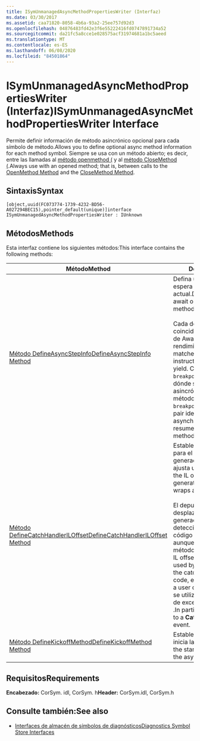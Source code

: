 ```yaml
---
title: ISymUnmanagedAsyncMethodPropertiesWriter (Interfaz)
ms.date: 03/30/2017
ms.assetid: caa71820-8058-4b6a-93a2-25ee757d92d3
ms.openlocfilehash: 04876483fd42e3f6e55222416fd0747891734a52
ms.sourcegitcommit: da21fc5a8cce1e028575acf31974681a1bc5aeed
ms.translationtype: MT
ms.contentlocale: es-ES
ms.lasthandoff: 06/08/2020
ms.locfileid: "84501864"
---
```

# <a name="isymunmanagedasyncmethodpropertieswriter-interface"></a><span data-ttu-id="d363a-102">ISymUnmanagedAsyncMethodPropertiesWriter (Interfaz)</span><span class="sxs-lookup"><span data-stu-id="d363a-102">ISymUnmanagedAsyncMethodPropertiesWriter Interface</span></span>
<span data-ttu-id="d363a-103">Permite definir información de método asincrónico opcional para cada símbolo de método.</span><span class="sxs-lookup"><span data-stu-id="d363a-103">Allows you to define optional async method information for each method symbol.</span></span> <span data-ttu-id="d363a-104">Siempre se usa con un método abierto; es decir, entre las llamadas al [método openmethod (](isymunmanagedwriter-openmethod-method.md) y al [método CloseMethod (](isymunmanagedwriter-closemethod-method.md).</span><span class="sxs-lookup"><span data-stu-id="d363a-104">Always use with an opened method; that is, between calls to the [OpenMethod Method](isymunmanagedwriter-openmethod-method.md) and the [CloseMethod Method](isymunmanagedwriter-closemethod-method.md).</span></span>  
  
## <a name="syntax"></a><span data-ttu-id="d363a-105">Sintaxis</span><span class="sxs-lookup"><span data-stu-id="d363a-105">Syntax</span></span>  
  
```idl  
[object,uuid(FC073774-1739-4232-BD56-A027294BEC15),pointer_default(unique)]interface ISymUnmanagedAsyncMethodPropertiesWriter : IUnknown  
```  
  
## <a name="methods"></a><span data-ttu-id="d363a-106">Métodos</span><span class="sxs-lookup"><span data-stu-id="d363a-106">Methods</span></span>  
 <span data-ttu-id="d363a-107">Esta interfaz contiene los siguientes métodos:</span><span class="sxs-lookup"><span data-stu-id="d363a-107">This interface contains the following methods:</span></span>  
  
|<span data-ttu-id="d363a-108">Método</span><span class="sxs-lookup"><span data-stu-id="d363a-108">Method</span></span>|<span data-ttu-id="d363a-109">Descripción</span><span class="sxs-lookup"><span data-stu-id="d363a-109">Description</span></span>|  
|------------|-----------------|  
|[<span data-ttu-id="d363a-110">Método DefineAsyncStepInfo</span><span class="sxs-lookup"><span data-stu-id="d363a-110">DefineAsyncStepInfo Method</span></span>](isymunmanagedasyncmethodpropertieswriter-defineasyncstepinfo-method.md)|<span data-ttu-id="d363a-111">Defina un grupo de operaciones de espera asincrónica en el método actual.</span><span class="sxs-lookup"><span data-stu-id="d363a-111">Define a group of async await operations in the current method.</span></span><br /><br /> <span data-ttu-id="d363a-112">Cada desplazamiento yield coincide con una instrucción return de Await, que identifica un posible rendimiento.</span><span class="sxs-lookup"><span data-stu-id="d363a-112">Each yield offset matches an await's return instruction, identifying a potential yield.</span></span> <span data-ttu-id="d363a-113">Cada `breakpointMethod` / `breakpointOffset` par identifica dónde se reanudará la operación asincrónica; puede estar en un método diferente.</span><span class="sxs-lookup"><span data-stu-id="d363a-113">Each `breakpointMethod`/`breakpointOffset` pair identifies where the asynchronous operation will resume; it may be in a different method.</span></span>|  
|[<span data-ttu-id="d363a-114">Método DefineCatchHandlerILOffset</span><span class="sxs-lookup"><span data-stu-id="d363a-114">DefineCatchHandlerILOffset Method</span></span>](isymunmanagedasyncmethodpropertieswriter-definecatchhandleriloffset-method.md)|<span data-ttu-id="d363a-115">Establece el desplazamiento IL para el controlador Catch generado por el compilador que ajusta un método asincrónico.</span><span class="sxs-lookup"><span data-stu-id="d363a-115">Sets the IL offset for the compiler-generated catch handler that wraps an async method.</span></span><br /><br /> <span data-ttu-id="d363a-116">El depurador usa el desplazamiento IL de la captura generada para controlar la detección como si se tratara de código que no es de usuario, aunque puede producirse en un método de código de usuario.</span><span class="sxs-lookup"><span data-stu-id="d363a-116">The IL offset of the generated catch is used by the debugger to handle the catch as if it were non-user code, even though it may occur in a user code method.</span></span> <span data-ttu-id="d363a-117">En concreto, se utiliza en respuesta a un evento de excepción **CatchHandlerFound** .</span><span class="sxs-lookup"><span data-stu-id="d363a-117">In particular, it is used in response to a **CatchHandlerFound** exception event.</span></span>|  
|[<span data-ttu-id="d363a-118">Método DefineKickoffMethod</span><span class="sxs-lookup"><span data-stu-id="d363a-118">DefineKickoffMethod Method</span></span>](isymunmanagedasyncmethodpropertieswriter-definekickoffmethod-method.md)|<span data-ttu-id="d363a-119">Establece el método de inicio que inicia la operación asincrónica.</span><span class="sxs-lookup"><span data-stu-id="d363a-119">Sets the starting method that initiates the async operation.</span></span>|  
  
## <a name="requirements"></a><span data-ttu-id="d363a-120">Requisitos</span><span class="sxs-lookup"><span data-stu-id="d363a-120">Requirements</span></span>  
 <span data-ttu-id="d363a-121">**Encabezado:** CorSym. idl, CorSym. h</span><span class="sxs-lookup"><span data-stu-id="d363a-121">**Header:** CorSym.idl, CorSym.h</span></span>  
  
## <a name="see-also"></a><span data-ttu-id="d363a-122">Consulte también:</span><span class="sxs-lookup"><span data-stu-id="d363a-122">See also</span></span>

- [<span data-ttu-id="d363a-123">Interfaces de almacén de símbolos de diagnósticos</span><span class="sxs-lookup"><span data-stu-id="d363a-123">Diagnostics Symbol Store Interfaces</span></span>](diagnostics-symbol-store-interfaces.md)

